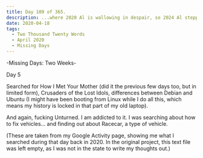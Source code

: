 ```yaml
---
title: Day 109 of 365.
description: ...where 2020 Al is wallowing in despair, so 2024 Al stepped in to explain what happened in the two-week long Missing Days series.
date: 2020-04-18
tags:
  - Two Thousand Twenty Words
  - April 2020
  - Missing Days
---
```


-Missing Days: Two Weeks-

Day 5

Searched for How I Met Your Mother (did it the previous few days too, but in limited form), Crusaders of the Lost Idols, differences between Debian and Ubuntu (I might have been booting from Linux while I do all this, which means my history is locked in that part of my old laptop).

And again, fucking Unturned. I am addicted to it. I was searching about how to fix vehicles... and finding out about Racecar, a type of vehicle.

(These are taken from my Google Activity page, showing me what I searched during that day back in 2020. In the original project, this text file was left empty, as I was not in the state to write my thoughts out.)
